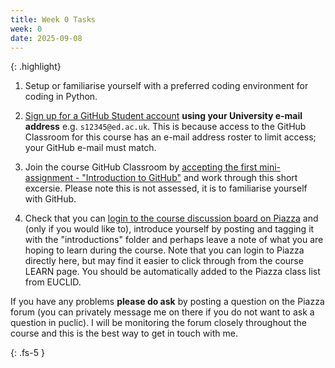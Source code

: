 ```yaml
---
title: Week 0 Tasks
week: 0
date: 2025-09-08
---
```


{: .highlight}
1. Setup or familiarise yourself with a preferred coding environment for coding in Python.

2. [Sign up for a GitHub Student account](https://github.com/education/students) **using your University e-mail address** e.g. ```s12345@ed.ac.uk```. This is because access to the GitHub Classroom for this course has an e-mail address roster to limit access; your GitHub e-mail must match.

3. Join the course GitHub Classroom by [accepting the first mini-assignment - "Introduction to GitHub"](https://classroom.github.com/a/4qR87jpB) and work through this short excersie. Please note this is not assessed, it is to familiarise yourself with GitHub.

4. Check that you can [login to the course discussion board on Piazza](https://piazza.com/class/memnomhzr0l6ko) and (only if you would like to), introduce yourself by posting and tagging it with the "introductions" folder and perhaps leave a note of what you are hoping to learn during the course. Note that you can login to Piazza directly here, but may find it easier to click through from the course LEARN page. You should be automatically added to the Piazza class list from EUCLID.

If you have any problems **please do ask** by posting a question on the Piazza forum (you can privately message me on there if you do not want to ask a question in puclic). I will be monitoring the forum closely throughout the course and this is the best way to get in touch with me.

{: .fs-5 }
